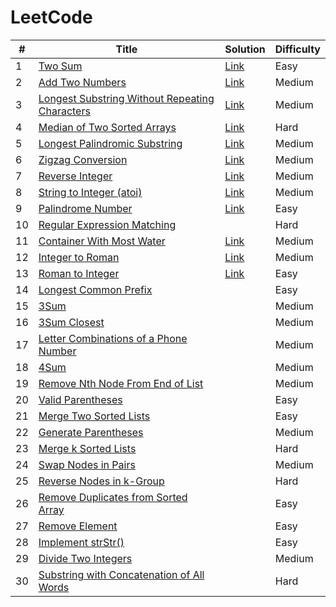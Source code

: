 # LeetCode

| # | Title | Solution | Difficulty |
|---| ----- | -------- | ---------- |
| 1 | [Two Sum](https://leetcode.com/problems/two-sum/) | [Link](https://github.com/goksuturac/LeetCode/blob/main/Easy/001.TwoSum.py) | Easy |
| 2 | [Add Two Numbers](https://leetcode.com/problems/add-two-numbers/) |[Link](https://github.com/goksuturac/LeetCode/blob/main/Medium/002.AddTwoNumbers.py) | Medium |
| 3 | [Longest Substring Without Repeating Characters](https://leetcode.com/problems/longest-substring-without-repeating-characters/) |[Link](https://github.com/goksuturac/LeetCode/blob/main/Medium/003.LongestSubstringWithoutRepeatingCharacters.py) | Medium |
| 4 | [Median of Two Sorted Arrays](https://leetcode.com/problems/median-of-two-sorted-arrays/) |[Link](https://github.com/goksuturac/LeetCode/blob/main/Hard/004.Median_of_TwoSortedArrays.py) | Hard |
| 5 | [Longest Palindromic Substring](https://leetcode.com/problems/longest-palindromic-substring/) | [Link](https://github.com/goksuturac/LeetCode/blob/main/Medium/005.LongestPalindromicSubstring.py)| Medium |
| 6 | [Zigzag Conversion](https://leetcode.com/problems/zigzag-conversion/) |[Link](https://github.com/goksuturac/LeetCode/blob/main/Medium/006ZigzagConversion.py) | Medium |
| 7 | [Reverse Integer](https://leetcode.com/problems/reverse-integer/) |[Link](https://github.com/goksuturac/LeetCode/blob/main/Medium/007.ReverseInteger.py) | Medium |
| 8 | [String to Integer (atoi)](https://leetcode.com/problems/string-to-integer-atoi/) | [Link](https://github.com/goksuturac/LeetCode/blob/main/Medium/008.String_to_Integer(atoi).py)| Medium |
| 9 | [Palindrome Number](https://leetcode.com/problems/palindrome-number/) | [Link](https://github.com/goksuturac/LeetCode/blob/main/Easy/009.PalindromeNumber.py)| Easy |
| 10 | [Regular Expression Matching](https://leetcode.com/problems/regular-expression-matching/description/) | | Hard |
| 11 | [Container With Most Water](https://leetcode.com/problems/container-with-most-water/) | [Link](https://github.com/goksuturac/LeetCode/blob/main/Medium/011.ContainerWithMostWater.py)| Medium |
| 12 | [Integer to Roman](https://leetcode.com/problems/integer-to-roman/) |[Link](https://github.com/goksuturac/LeetCode/blob/main/Medium/012.Integer_to_Roman.py) | Medium |
| 13 | [Roman to Integer](https://leetcode.com/problems/roman-to-integer/) |[Link](https://github.com/goksuturac/LeetCode/blob/main/Easy/013.Roman_to_Integer.py)| Easy |
| 14 | [Longest Common Prefix](https://leetcode.com/problems/longest-common-prefix/) | | Easy |
| 15 | [3Sum](https://leetcode.com/problems/3sum/) | | Medium |
| 16 | [3Sum Closest](https://leetcode.com/problems/3sum-closest/) | | Medium |
| 17 | [Letter Combinations of a Phone Number](https://leetcode.com/problems/letter-combinations-of-a-phone-number/) | | Medium |
| 18 | [4Sum](https://leetcode.com/problems/4sum/) | | Medium |
| 19 | [Remove Nth Node From End of List](https://leetcode.com/problems/remove-nth-node-from-end-of-list/) | | Medium |
| 20 | [Valid Parentheses](https://leetcode.com/problems/valid-parentheses/) | | Easy |
| 21 | [Merge Two Sorted Lists](https://leetcode.com/problems/merge-two-sorted-lists/) | | Easy |
| 22 | [Generate Parentheses](https://leetcode.com/problems/generate-parentheses/) | | Medium |
| 23 | [Merge k Sorted Lists](https://leetcode.com/problems/merge-k-sorted-lists/) | | Hard |
| 24 | [Swap Nodes in Pairs](https://leetcode.com/problems/swap-nodes-in-pairs/) | | Medium |
| 25 | [Reverse Nodes in k-Group](https://leetcode.com/problems/reverse-nodes-in-k-group/) | | Hard |
| 26 | [Remove Duplicates from Sorted Array](https://leetcode.com/problems/remove-duplicates-from-sorted-array/) | | Easy |
| 27 | [Remove Element](https://leetcode.com/problems/remove-element/) | | Easy |
| 28 | [Implement strStr()](https://leetcode.com/problems/implement-strstr/) | | Easy |
| 29 | [Divide Two Integers](https://leetcode.com/problems/divide-two-integers/) | | Medium |
| 30 | [Substring with Concatenation of All Words](https://leetcode.com/problems/substring-with-concatenation-of-all-words/) | | Hard |
